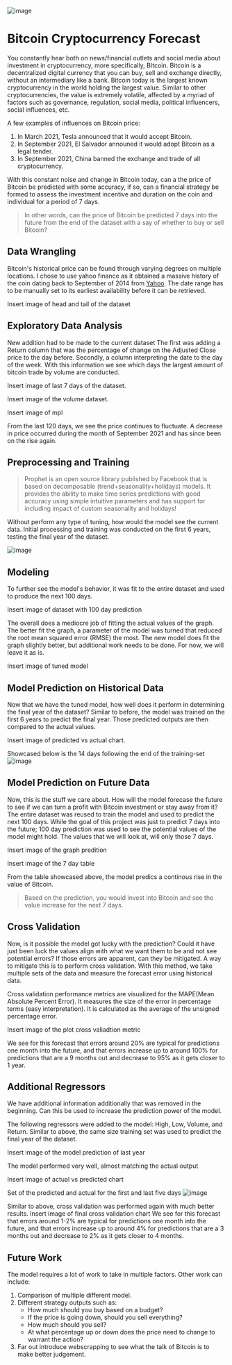 ![image](https://user-images.githubusercontent.com/74972980/141377147-6a64b9da-a9bb-4896-9056-fe66ed0f394f.png)

# Bitcoin Cryptocurrency Forecast
You constantly hear both on news/financial outlets and social media about investment in cryptocurrency, more specifically, BItcoin. Bitcoin is a decentralized digital currency that you can buy, sell and exchange directly, without an intermediary like a bank. Bitcoin today is the largest known cryptocurrency in the world holding the largest value. Similar to other cryptocurrencies, the value is extremely volatile, affected by a myriad of factors such as governance, regulation, social media, political influencers, social influences, etc. 

A few examples of influences on Bitcoin price:
1. In March 2021, Tesla announced that it would accept Bitcoin.
2. In September 2021, El Salvador announed it would adopt Bitcoin as a legal tender. 
3. In September 2021, China banned the exchange and trade of all cryptocurrency.

With this constant noise and change in Bitcoin today, can a the price of Bitcoin be predicted with some accuracy, if so, can a financial strategy be formed to assess the investment incentive and duration on the coin and individual for a period of 7 days. 

> In other words, can the price of Bitcoin be predicted 7 days into the future from the end of the dataset with a say of whether to buy or sell Bitcoin?

## Data Wrangling
Bitcoin's historical price can be found through varying degrees on multiple locations. I chose to use yahoo finance as it obtained a massive history of the coin dating back to September of 2014 from [Yahoo](https://finance.yahoo.com/quote/BTC-USD/history/). The date range has to be manually set to its earliest availability before it can be retrieved. 

Insert image of head and tail of the dataset

## Exploratory Data Analysis
New addition had to be made to the current dataset The first was adding a Return column that was the percentage of change on the Adjusted Close price to the day before. Secondly, a column interpreting the date to the day of the week. With this information we see which days the largest amount of bitcoin trade by volume are conducted. 

Insert image of last 7 days of the dataset.

Insert image of the volume dataset.

Insert image of mpl

From the last 120 days, we see the price continues to fluctuate. A decrease in price occurred during the month of September 2021 and has since been on the rise again.


## Preprocessing and Training
> Prophet is an open source library published by Facebook that is based on decomposable (trend+seasonality+holidays) models. It provides the ability to make time series predictions with good accuracy using simple intuitive parameters and has support for including impact of custom seasonality and holidays! 

Without perform any type of tuning, how would the model see the current data. Initial processing and training was conducted on the first 6 years, testing the final year of the dataset.

![image](https://user-images.githubusercontent.com/74972980/141381693-c286b76a-0d43-4ac5-a01d-204ae6d653e3.png)

## Modeling
To further see the model's behavior, it was fit to the entire dataset and used to produce the next 100 days.

Insert image of dataset with 100 day prediction

The overall does a mediocre job of fitting the actual values of the graph. The better fit the graph, a parameter of the model was turned that reduced the root mean squared error (RMSE) the most. The new model does fit the graph slightly better, but additional work needs to be done. For now, we will leave it as is.

Insert image of tuned model

## Model Prediction on Historical Data
Now that we have the tuned model, how well does it perform in determining the final year of the dataset? Similar to before, the model was trained on the first 6 years to predict the final year. Those predicted outputs are then compared to the actual values. 

Insert image of predicted vs actual chart.

Showcased below is the 14 days following the end of the training-set
![image](https://user-images.githubusercontent.com/74972980/141357573-7d0284ac-4735-46c6-84e3-dc23faa6e879.png)


## Model Prediction on Future Data
Now, this is the stuff we care about. How will the model forecase the future to see if we can turn a profit with Bitcoin investment or stay away from it? The entire dataset was reused to train the model and used to predict the next 100 days. While the goal of this project was just to predict 7 days into the future; 100 day prediction was used to see the potential values of the model might hold. The values that we will look at, will only those 7 days.

Insert image of the graph predition

Insert image of the 7 day table

From the table showcased above, the model predics a continous rise in the value of Bitcoin.

> Based on the prediction, you would invest into Bitcoin and see the value increase for the next 7 days.


## Cross Validation
Now, is it possible the model got lucky with the prediction? Could it have just been luck the values align with what we want them to be and not see potential errors? If those errors are apparent, can they be mitigated. A way to mitigate this is to perform cross validation. With this method, we take multiple sets of the data and measure the forecast error using historical data. 

Cross validation performance metrics are visualized for the MAPE(Mean Absolute Percent Error). It measures the size of the error in percentage terms (easy interpretation). It is calculated as the average of the unsigned percentage error.

Insert image of the plot cross valiadtion metric

We see for this forecast that errors around 20% are typical for predictions one month into the future, and that errors increase up to around 100% for predictions that are a 9 months out and decrease to 95% as it gets closer to 1 year.


## Additional Regressors
We have additional information additionally that was removed in the beginning. Can this be used to increase the prediction power of the model.

The following regressors were added to the model: High, Low, Volume, and Return. Similar to above, the same size training set was used to predict the final year of the dataset.

Insert image of the model prediction of last year

The model performed very well, almost matching the actual output

Insert image of actual vs predicted chart

Set of the predicted and actual for the first and last five days
![image](https://user-images.githubusercontent.com/74972980/141362389-056617b2-817c-4504-ad73-cbd4b5054efe.png)


Similar to above, cross validation was performed again with much better results. 
Insert image of final cross validation chart
We see for this forecast that errors around 1-2% are typical for predictions one month into the future, and that errors increase up to around 4% for predictions that are a 3 months out and decrease to 2% as it gets closer to 4 months.

## Future Work
The model requires a lot of work to take in multiple factors. Other work can include:
1. Comparison of multiple different model.
2. Different strategy outputs such as:
   - How much should you buy based on a budget?
   - If the price is going down, should you sell everything?
   - How much should you sell?
   - At what percentage up or down does the price need to change to warrant the action?
3. Far out introduce webscrapping to see what the talk of Bitcoin is to make better judgement.
